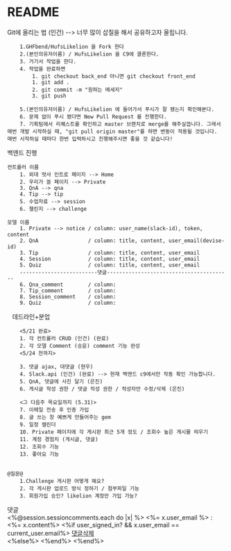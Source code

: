# README



 Git에 올리는 법 (인건) --> 너무 많이 삽질을 해서 공유하고자 올립니다.
    
        1.GHFbend/HufsLikelion 을 Fork 한다
        2.(본인의유저이름) / HufsLikelion 을 C9에 클론한다.
        3. 거기서 작업을 한다.
        4. 작업을 완료하면
            1. git checkout back_end 아니면 git checkout front_end
            1. git add .
            2. git commit -m "원하는 메세지"
            3. git push 

        5.(본인의유저이름) / HufsLikelion 에 들어가서 푸시가 잘 됐는지 확인해본다.
        6. 문제 없이 푸시 됐다면 New Pull Request 를 진행한다.
        7. 기획팀에서 리퀘스트를 확인하고 master 브랜치로 merge를 해주실껍니다. 그래서 매번 개발 시작하실 때, "git pull origin master"를 하면 변동이 적용될 것입니다.  매번 시작하실 때마다 한번 입력하시고 진행해주시면 좋을 것 같습니다!

백엔드 진행

    컨트롤러 이름
        1. 외대 멋사 인트로 페이지 --> Home 
        2. 우리가 쓸 페이지 --> Private
        3. QnA --> qna
        4. Tip --> tip
        5. 수업자료 --> session
        6. 챌린지 --> challenge 
        
    모델 이름
        1. Private --> notice / column: user_name(slack-id), token, content
        2. QnA                / column: title, content, user_email(devise-id)
        3. Tip                / column: title, content, user_email
        4. Session            / column: title, content, user_email
        5. Quiz               / column: title, content, user_email
        -------------------------댓글----------------------------------------
        6. Qna_comment        / column:
        7. Tip_comment        / column:
        8. Session_comment    / column:
        9. Quiz               / column:
    
    데드라인+분업
    
        <5/21 완료>
        1. 각 컨트롤러 CRUD (인건) (완료)
        2. 각 모델 Comment (승윤) comment 기능 완성
        <5/24 전까지>
         
        3. 댓글 ajax, 대댓글 (현우) 
        4. Slack.api (인건) (완료) --> 현재 백엔드 c9에서만 작동 확인 가능합니다.
        5. QnA, 댓글에 사진 달기 (은진)
        6. 게시글 작성 권한 / 댓글 작성 권한 / 작성자만 수정/삭제 (은진)
    
        <그 다음주 목요일까지 (5.31)>
        7. 이메일 전송 후 인증 가입
        8. 글 쓰는 창 예쁘게 만들어주는 gem
        9. 일정 캘린더 
        10. Private 페이지에 각 게시판 최근 5개 정도 / 조회수 높은 게시물 띄우기
        11. 계정 경험치 (게시글, 댓글)
        12. 조회수 기능
        13. 좋아요 기능
    
    
    @질문@
        1.Challenge 게시판 어떻게 해요?
        2. 각 게시판 업로드 방식 정하기 / 첨부파일 기능
        3. 회원가입 승인? likelion 계정만 가입 가능?


댓글 <br>
  <%@session.sessioncomments.each do |x| %>
    <%= x.user_email %> : <%= x.content%>
      <%if user_signed_in? && x.user_email == current_user.email%>
        <a href='/session/destroycomment/<%=x.id%>'>댓글삭제</a><br>
      <%else%>
    <%end%>
   <%end%>